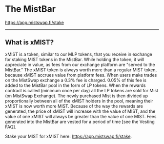 # The MistBar

<https://app.mistswap.fi/stake>

---

## What is xMIST?

xMIST is a token, similar to our MLP tokens, that you receive in exchange for staking MIST tokens in the MistBar. While holding the token, it will appreciate in value, as fees from our exchange platform are "served to the MistBar." The xMIST token is always worth more than a regular MIST token, because xMIST accrues value from platform fees. When users make trades on the MistSwap exchange a 0.3% fee is charged. 0.05% of this fee is added to the MistBar pool in the form of LP tokens. When the rewards contract is called (minimum once per day) all the LP tokens are sold for Mist (on MistSwap Exchange). The newly purchased Mist is then divided up proportionally between all of the xMIST holders in the pool, meaning their xMIST is now worth more MIST. Because of the way the rewards are generated, the price of xMIST will increase with the value of MIST, and the value of one xMIST will always be greater than the value of one MIST. Fees generated into the MistBar are vested for a period of time [see the Vesting FAQ].

Stake your MIST for xMIST here: <https://app.mistswap.fi/stake>.
